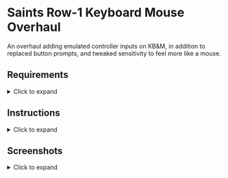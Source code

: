 # Saints Row-1 Keyboard Mouse Overhaul
An overhaul adding emulated controller inputs on KB&amp;M, in addition to replaced button prompts, and tweaked sensitivity to feel more like a mouse.

## Requirements

<details>

<summary>Click to expand</summary>

- [Xenia Canary](https://github.com/xenia-canary/xenia-canary)
- [ReWASD](https://www.rewasd.com/) Paid software with 7 day trial. [You must activate a separate 3 day trial for each advanced mapping feature, or pay $25 for lifetime full license.](https://github.com/vStar925/RDR1-Keyboard-Mouse/issues/3#issuecomment-1620504256)
- [wx360](https://digiex.net/threads/wx-360-download-extract-content-from-xbox-360-isos.9273/)

</details>

## Instructions

<details>

<summary>Click to expand</summary>

### 1.) reWASD Setup

*If you haven't already installed reWASD, do that now and run it at least once*

1.) Download and extract the latest release. Inside, open folder 1. Double-click any or all of the configs to add them to reWASD (You can switch between them at any time within reWASD)

2.) [Group your mouse and keyboard in reWASD](https://help.rewasd.com/how-to-remap/group-of-devices.html)

### 2.) Swapping Files

*Make sure you have downloaded and extracted [wx360](https://digiex.net/threads/wx-360-download-extract-content-from-xbox-360-isos.9273/) before continuing*

1.) [Follow Section II of this guide for a basic wx360 tutorial](https://github.com/vStar925/Red-Dead-Redemption-1-Modding). Extract your game files.

2.) Inside *KBM Mod\2.)* you will find 3 files (misc, misc2, pegfiles). Drag all 3 of these files into the packfiles folder inside your extracted game directory. Replace them.

*Note: You do NOT need to repack the extracted iso file after replacing files. You can run the modified game by opening default.xex directly inside Xenia*

### 3.) Hiding the Mouse Cursor (optional)

Since are you using a mouse in Xenia, the cursor will stay on screen while playing. Somehow, I didn't find this all that distracting but if you're interested in hiding it, follow these steps.

1.) [Download this invisible cursor](http://www.rw-designer.com/cursor-detail/23254) and save it to C:\Windows\Cursors

2.) Press the Windows key and type "cursor" and open the first result. Go to the pointers tab.

2.) Double-click "Normal select" and replace it with the invisible cursor. Save As... (Xenia, RDR, etc.). Apply.

3.) Select the scheme whenever you want to play RDR with this setup and switch back to None to return the cursor to normal.
  
</details>

## Screenshots
<details>
  <summary>Click to expand</summary>
  
Coming soon.
  
</details>

